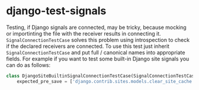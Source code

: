 # django-test-signals

Testing, if Django signals are connected, may be tricky, because mocking or importinting the file with the receiver results in connecting it.
`SignalConnectionTestCase` solves this problem using introspection to check if the declared receivers are connected.
To use this test just inherit `SignalConnectionTestCase` and put full / canonical names into appropriate fields.
For example if you want to test some built-in Django site signals you can do as follows:

```python
class DjangoSiteBuiltinSignalConnectionTestCase(SignalConnectionTestCase):
	expected_pre_save = ['django.contrib.sites.models.clear_site_cache']
```

